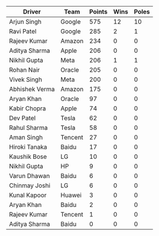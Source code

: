 | Driver | Team | Points | Wins | Poles |
|---|---|---|---|---|
| Arjun Singh | Google | 575 | 12 | 10 |
| Ravi Patel | Google | 285 | 2 | 1 |
| Rajeev Kumar | Amazon | 234 | 0 | 0 |
| Aditya Sharma | Apple | 206 | 0 | 0 |
| Nikhil Gupta | Meta | 206 | 1 | 1 |
| Rohan Nair | Oracle | 205 | 0 | 0 |
| Vivek Singh | Meta | 200 | 0 | 0 |
| Abhishek Verma | Amazon | 175 | 0 | 0 |
| Aryan Khan | Oracle | 97 | 0 | 0 |
| Kabir Chopra | Apple | 74 | 0 | 0 |
| Dev Patel | Tesla | 62 | 0 | 0 |
| Rahul Sharma | Tesla | 58 | 0 | 0 |
| Aman Singh | Tencent | 27 | 0 | 0 |
| Hiroki Tanaka | Baidu | 17 | 0 | 0 |
| Kaushik Bose | LG | 10 | 0 | 0 |
| Nikhil Gupta | HP | 9 | 0 | 0 |
| Varun Dhawan | Baidu | 6 | 0 | 0 |
| Chinmay Joshi | LG | 6 | 0 | 0 |
| Kunal Kapoor | Huawei | 3 | 0 | 0 |
| Aryan Khan | Baidu | 2 | 0 | 0 |
| Rajeev Kumar | Tencent | 1 | 0 | 0 |
| Aditya Sharma | Baidu | 0 | 0 | 0 |
